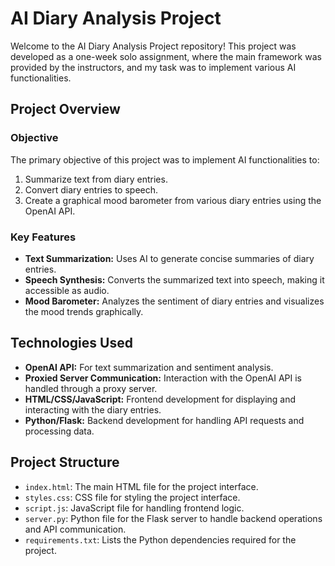 # AI Diary Analysis Project

Welcome to the AI Diary Analysis Project repository! This project was developed as a one-week solo assignment, where the main framework was provided by the instructors, and my task was to implement various AI functionalities.

## Project Overview

### Objective
The primary objective of this project was to implement AI functionalities to:
1. Summarize text from diary entries.
2. Convert diary entries to speech.
3. Create a graphical mood barometer from various diary entries using the OpenAI API.

### Key Features
- **Text Summarization:** Uses AI to generate concise summaries of diary entries.
- **Speech Synthesis:** Converts the summarized text into speech, making it accessible as audio.
- **Mood Barometer:** Analyzes the sentiment of diary entries and visualizes the mood trends graphically.

## Technologies Used
- **OpenAI API:** For text summarization and sentiment analysis.
- **Proxied Server Communication:** Interaction with the OpenAI API is handled through a proxy server.
- **HTML/CSS/JavaScript:** Frontend development for displaying and interacting with the diary entries.
- **Python/Flask:** Backend development for handling API requests and processing data.

## Project Structure
- `index.html`: The main HTML file for the project interface.
- `styles.css`: CSS file for styling the project interface.
- `script.js`: JavaScript file for handling frontend logic.
- `server.py`: Python file for the Flask server to handle backend operations and API communication.
- `requirements.txt`: Lists the Python dependencies required for the project.
